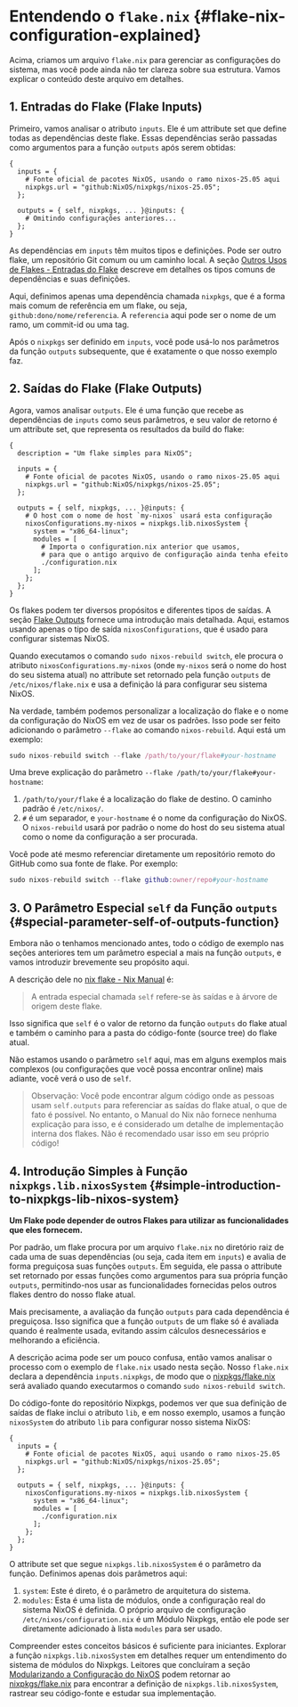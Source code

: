 # Entendendo o `flake.nix` {#flake-nix-configuration-explained}

Acima, criamos um arquivo `flake.nix` para gerenciar as configurações do sistema, mas você
pode ainda não ter clareza sobre sua estrutura. Vamos explicar o conteúdo deste arquivo em
detalhes.

## 1. Entradas do Flake (Flake Inputs)

Primeiro, vamos analisar o atributo `inputs`. Ele é um attribute set que define todas as
dependências deste flake. Essas dependências serão passadas como argumentos para a função
`outputs` após serem obtidas:

```nix{2-5,7}
{
  inputs = {
    # Fonte oficial de pacotes NixOS, usando o ramo nixos-25.05 aqui
    nixpkgs.url = "github:NixOS/nixpkgs/nixos-25.05";
  };

  outputs = { self, nixpkgs, ... }@inputs: {
    # Omitindo configurações anteriores...
  };
}
```

As dependências em `inputs` têm muitos tipos e definições. Pode ser outro flake, um
repositório Git comum ou um caminho local. A seção
[Outros Usos de Flakes - Entradas do Flake](../other-usage-of-flakes/inputs.md) descreve
em detalhes os tipos comuns de dependências e suas definições.

Aqui, definimos apenas uma dependência chamada `nixpkgs`, que é a forma mais comum de
referência em um flake, ou seja, `github:dono/nome/referencia`. A `referencia` aqui pode
ser o nome de um ramo, um commit-id ou uma tag.

Após o `nixpkgs` ser definido em `inputs`, você pode usá-lo nos parâmetros da função
`outputs` subsequente, que é exatamente o que nosso exemplo faz.

## 2. Saídas do Flake (Flake Outputs)

Agora, vamos analisar `outputs`. Ele é uma função que recebe as dependências de `inputs`
como seus parâmetros, e seu valor de retorno é um attribute set, que representa os
resultados da build do flake:

```nix{11-19}
{
  description = "Um flake simples para NixOS";

  inputs = {
    # Fonte oficial de pacotes NixOS, usando o ramo nixos-25.05 aqui
    nixpkgs.url = "github:NixOS/nixpkgs/nixos-25.05";
  };

  outputs = { self, nixpkgs, ... }@inputs: {
    # O host com o nome de host `my-nixos` usará esta configuração
    nixosConfigurations.my-nixos = nixpkgs.lib.nixosSystem {
      system = "x86_64-linux";
      modules = [
        # Importa o configuration.nix anterior que usamos,
        # para que o antigo arquivo de configuração ainda tenha efeito
        ./configuration.nix
      ];
    };
  };
}
```

Os flakes podem ter diversos propósitos e diferentes tipos de saídas. A seção
[Flake Outputs](../other-usage-of-flakes/outputs.md) fornece uma introdução mais
detalhada. Aqui, estamos usando apenas o tipo de saída `nixosConfigurations`, que é usado
para configurar sistemas NixOS.

Quando executamos o comando `sudo nixos-rebuild switch`, ele procura o atributo
`nixosConfigurations.my-nixos` (onde `my-nixos` será o nome do host do seu sistema atual)
no attribute set retornado pela função `outputs` de `/etc/nixos/flake.nix` e usa a
definição lá para configurar seu sistema NixOS.

Na verdade, também podemos personalizar a localização do flake e o nome da configuração do
NixOS em vez de usar os padrões. Isso pode ser feito adicionando o parâmetro `--flake` ao
comando `nixos-rebuild`. Aqui está um exemplo:

```nix
sudo nixos-rebuild switch --flake /path/to/your/flake#your-hostname
```

Uma breve explicação do parâmetro `--flake /path/to/your/flake#your-hostname`:

1. `/path/to/your/flake` é a localização do flake de destino. O caminho padrão é
   `/etc/nixos/`.
2. `#` é um separador, e `your-hostname` é o nome da configuração do NixOS. O
   `nixos-rebuild` usará por padrão o nome do host do seu sistema atual como o nome da
   configuração a ser procurada.

Você pode até mesmo referenciar diretamente um repositório remoto do GitHub como sua fonte
de flake. Por exemplo:

```nix
sudo nixos-rebuild switch --flake github:owner/repo#your-hostname
```

## 3. O Parâmetro Especial `self` da Função `outputs` {#special-parameter-self-of-outputs-function}

Embora não o tenhamos mencionado antes, todo o código de exemplo nas seções anteriores tem
um parâmetro especial a mais na função `outputs`, e vamos introduzir brevemente seu
propósito aqui.

A descrição dele no [nix flake - Nix Manual] é:

> A entrada especial chamada `self` refere-se às saídas e à árvore de origem deste flake.

Isso significa que `self` é o valor de retorno da função `outputs` do flake atual e também
o caminho para a pasta do código-fonte (source tree) do flake atual.

Não estamos usando o parâmetro `self` aqui, mas em alguns exemplos mais complexos (ou
configurações que você possa encontrar online) mais adiante, você verá o uso de `self`.

> Observação: Você pode encontrar algum código onde as pessoas usam `self.outputs` para
> referenciar as saídas do flake atual, o que de fato é possível. No entanto, o Manual do
> Nix não fornece nenhuma explicação para isso, e é considerado um detalhe de
> implementação interna dos flakes. Não é recomendado usar isso em seu próprio código!

## 4. Introdução Simples à Função `nixpkgs.lib.nixosSystem` {#simple-introduction-to-nixpkgs-lib-nixos-system}

**Um Flake pode depender de outros Flakes para utilizar as funcionalidades que eles
fornecem.**

Por padrão, um flake procura por um arquivo `flake.nix` no diretório raiz de cada uma de
suas dependências (ou seja, cada item em `inputs`) e avalia de forma preguiçosa suas
funções `outputs`. Em seguida, ele passa o attribute set retornado por essas funções como
argumentos para sua própria função `outputs`, permitindo-nos usar as funcionalidades
fornecidas pelos outros flakes dentro do nosso flake atual.

Mais precisamente, a avaliação da função `outputs` para cada dependência é preguiçosa.
Isso significa que a função `outputs` de um flake só é avaliada quando é realmente usada,
evitando assim cálculos desnecessários e melhorando a eficiência.

A descrição acima pode ser um pouco confusa, então vamos analisar o processo com o exemplo
de `flake.nix` usado nesta seção. Nosso `flake.nix` declara a dependência
`inputs.nixpkgs`, de modo que o [nixpkgs/flake.nix] será avaliado quando executarmos o
comando `sudo nixos-rebuild switch`.

Do código-fonte do repositório Nixpkgs, podemos ver que sua definição de saídas de flake
inclui o atributo `lib`, e em nosso exemplo, usamos a função `nixosSystem` do atributo
`lib` para configurar nosso sistema NixOS:

```nix{8-13}
{
  inputs = {
    # Fonte oficial de pacotes NixOS, aqui usando o ramo nixos-25.05
    nixpkgs.url = "github:NixOS/nixpkgs/nixos-25.05";
  };

  outputs = { self, nixpkgs, ... }@inputs: {
    nixosConfigurations.my-nixos = nixpkgs.lib.nixosSystem {
      system = "x86_64-linux";
      modules = [
        ./configuration.nix
      ];
    };
  };
}
```

O attribute set que segue `nixpkgs.lib.nixosSystem` é o parâmetro da função. Definimos
apenas dois parâmetros aqui:

1. `system`: Este é direto, é o parâmetro de arquitetura do sistema.
2. `modules`: Esta é uma lista de módulos, onde a configuração real do sistema NixOS é
   definida. O próprio arquivo de configuração `/etc/nixos/configuration.nix` é um Módulo
   Nixpkgs, então ele pode ser diretamente adicionado à lista `modules` para ser usado.

Compreender estes conceitos básicos é suficiente para iniciantes. Explorar a função
`nixpkgs.lib.nixosSystem` em detalhes requer um entendimento do sistema de módulos do
Nixpkgs. Leitores que concluíram a seção
[Modularizando a Configuração do NixOS](./modularize-the-configuration.md) podem retornar
ao [nixpkgs/flake.nix] para encontrar a definição de `nixpkgs.lib.nixosSystem`, rastrear
seu código-fonte e estudar sua implementação.

[nix flake - Nix Manual]:
  https://nixos.org/manual/nix/stable/command-ref/new-cli/nix3-flake#flake-inputs
[nixpkgs/flake.nix]: https://github.com/NixOS/nixpkgs/tree/nixos-25.05/flake.nix
[nixpkgs/nixos/lib/eval-config.nix]:
  https://github.com/NixOS/nixpkgs/tree/nixos-25.05/nixos/lib/eval-config.nix
[Module System - Nixpkgs]:
  https://github.com/NixOS/nixpkgs/blob/nixos-25.05/doc/module-system/module-system.chapter.md
[nixpkgs/nixos-25.05/lib/modules.nix - _module.args]:
  https://github.com/NixOS/nixpkgs/blob/nixos-25.05/lib/modules.nix#L122-L184
[nixpkgs/nixos-25.05/nixos/doc/manual/development/option-types.section.md#L237-L244]:
  https://github.com/NixOS/nixpkgs/blob/nixos-25.05/nixos/doc/manual/development/option-types.section.md?plain=1#L237-L244
